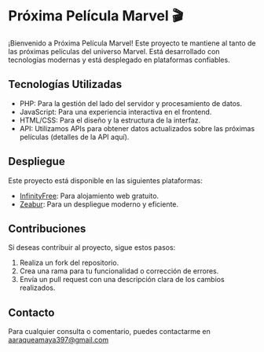 # Próxima Película Marvel 🎬

¡Bienvenido a Próxima Película Marvel! Este proyecto te mantiene al tanto de las próximas películas del universo Marvel. Está desarrollado con tecnologías modernas y está desplegado en plataformas confiables.

## Tecnologías Utilizadas

-   PHP: Para la gestión del lado del servidor y procesamiento de datos.
-   JavaScript: Para una experiencia interactiva en el frontend.
-   HTML/CSS: Para el diseño y la estructura de la interfaz.
-   API: Utilizamos APIs para obtener datos actualizados sobre las próximas películas (detalles de la API aquí).

## Despliegue

Este proyecto está disponible en las siguientes plataformas:

-   [InfinityFree](http://proxima-pelicula-marvel.infinityfreeapp.com/): Para alojamiento web gratuito.
-   [Zeabur](https://proxima-pelicula-marvel.zeabur.app): Para un despliegue moderno y eficiente.

## Contribuciones

Si deseas contribuir al proyecto, sigue estos pasos:

1. Realiza un fork del repositorio.
1. Crea una rama para tu funcionalidad o corrección de errores.
1. Envía un pull request con una descripción clara de los cambios realizados.

## Contacto

Para cualquier consulta o comentario, puedes contactarme en aaraqueamaya397@gmail.com
